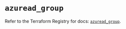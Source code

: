 # `azuread_group`

Refer to the Terraform Registry for docs: [`azuread_group`](https://registry.terraform.io/providers/hashicorp/azuread/2.50.0/docs/resources/group).
